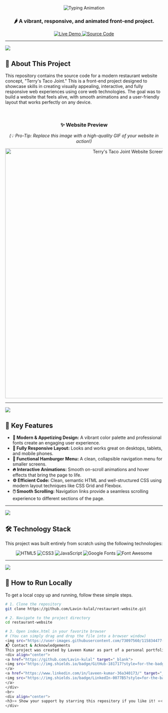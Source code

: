 <div align="center">
  <img src="https://readme-typing-svg.herokuapp.com/?lines=Terry's+Taco+Joint+🌮;A+Modern+Restaurant+Website;Fully+Responsive+&+Interactive;Built+with+HTML,+CSS,+&+JS&font=Fredoka%20One¢er=true&width=480&height=50&duration=4000&pause=1000&color=FF6B35" alt="Typing Animation">
  
  <h3 align="center">🌶️ A vibrant, responsive, and animated front-end project.</h3>
  
  <p align="center">
    <a href="https://lavin-kulal.github.io/restaurant-website/" target="_blank">
      <img src="https://img.shields.io/badge/🌮_View_Live_Demo-FF6B35?style=for-the-badge&logo=google-chrome&logoColor=white" alt="Live Demo">
    </a>
    <a href="https://github.com/Lavin-kulal/restaurant-website" target="_blank">
      <img src="https://img.shields.io/badge/📂_Source_Code-2C3E50?style=for-the-badge&logo=github&logoColor=white" alt="Source Code">
    </a>
  </p>
</div>

---

<img src="https://user-images.githubusercontent.com/73097560/115834477-dbab4500-a447-11eb-908a-139a6edaec5c.gif">

## 🚀 About This Project

This repository contains the source code for a modern restaurant website concept, "Terry's Taco Joint." This is a front-end project designed to showcase skills in creating visually appealing, interactive, and fully responsive web experiences using core web technologies. The goal was to build a website that feels alive, with smooth animations and a user-friendly layout that works perfectly on any device.

<br>

<div align="center">
  <h3>✨ Website Preview</h3>
  <p><em>(💡 Pro-Tip: Replace this image with a high-quality GIF of your website in action!)</em></p>
  <img src="https://github.com/Lavin-kulal/restaurant-website/blob/main/images/restaurent%20new.png?raw=true" alt="Terry's Taco Joint Website Screenshot" width="800"/>
</div>

---

<img src="https://user-images.githubusercontent.com/73097560/115834477-dbab4500-a447-11eb-908a-139a6edaec5c.gif">

## 🎯 Key Features

- **🎨 Modern & Appetizing Design:** A vibrant color palette and professional fonts create an engaging user experience.
- **📱 Fully Responsive Layout:** Looks and works great on desktops, tablets, and mobile phones.
- **🍔 Functional Hamburger Menu:** A clean, collapsible navigation menu for smaller screens.
- **🔥 Interactive Animations:** Smooth on-scroll animations and hover effects that bring the page to life.
- **⚙️ Efficient Code:** Clean, semantic HTML and well-structured CSS using modern layout techniques like CSS Grid and Flexbox.
- **🖱️ Smooth Scrolling:** Navigation links provide a seamless scrolling experience to different sections of the page.

---

<img src="https://user-images.githubusercontent.com/73097560/115834477-dbab4500-a447-11eb-908a-139a6edaec5c.gif">

## 🛠️ Technology Stack

This project was built entirely from scratch using the following technologies:

<div align="center">
  <img src="https://img.shields.io/badge/HTML5-E34F26?style=for-the-badge&logo=html5&logoColor=white" alt="HTML5">
  <img src="https://img.shields.io/badge/CSS3-1572B6?style=for-the-badge&logo=css3&logoColor=white" alt="CSS3">
  <img src="https://img.shields.io/badge/JavaScript-F7DF1E?style=for-the-badge&logo=javascript&logoColor=black" alt="JavaScript">
  <img src="https://img.shields.io/badge/Google_Fonts-4285F4?style=for-the-badge&logo=google-fonts&logoColor=white" alt="Google Fonts">
  <img src="https://img.shields.io/badge/Font_Awesome-528DD7?style=for-the-badge&logo=fontawesome&logoColor=white" alt="Font Awesome">
</div>

---

<img src="https://user-images.githubusercontent.com/73097560/115834477-dbab4500-a447-11eb-908a-139a6edaec5c.gif">

## 🚀 How to Run Locally

To get a local copy up and running, follow these simple steps.

```bash
# 1. Clone the repository
git clone https://github.com/Lavin-kulal/restaurant-website.git

# 2. Navigate to the project directory
cd restaurant-website

# 3. Open index.html in your favorite browser
# (You can simply drag and drop the file into a browser window)
<img src="https://user-images.githubusercontent.com/73097560/115834477-dbab4500-a447-11eb-908a-139a6edaec5c.gif">
📬 Contact & Acknowledgements
This project was created by Laveen Kumar as part of a personal portfolio to showcase front-end development skills.
<div align="center">
<a href="https://github.com/Lavin-kulal" target="_blank">
<img src="https://img.shields.io/badge/GitHub-181717?style=for-the-badge&logo=github&logoColor=white" alt="GitHub">
</a>
<a href="https://www.linkedin.com/in/laveen-kumar-36a340173/" target="_blank">
<img src="https://img.shields.io/badge/LinkedIn-0077B5?style=for-the-badge&logo=linkedin&logoColor=white" alt="LinkedIn">
</a>
</div>
<br>
<div align="center">
<h3>⭐ Show your support by starring this repository if you like it! ⭐</h3>
</div>
```
